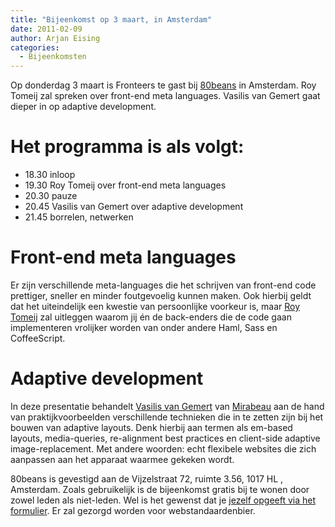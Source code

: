 ```yaml
---
title: "Bijeenkomst op 3 maart, in Amsterdam"
date: 2011-02-09
author: Arjan Eising
categories: 
  - Bijeenkomsten
---
```

Op donderdag 3 maart is Fronteers te gast bij [80beans](http://www.80beans.com/) in Amsterdam. Roy Tomeij zal spreken over front-end meta languages. Vasilis van Gemert gaat dieper in op adaptive development.

# Het programma is als volgt:

* 18.30 inloop
* 19.30 Roy Tomeij over front-end meta languages
* 20.30 pauze
* 20.45 Vasilis van Gemert over adaptive development
* 21.45 borrelen, netwerken

# Front-end meta languages

Er zijn verschillende meta-languages die het schrijven van front-end code prettiger, sneller en minder foutgevoelig kunnen maken. Ook hierbij geldt dat het uiteindelijk een kwestie van persoonlijke voorkeur is, maar [Roy Tomeij](https://twitter.com/roy) zal uitleggen waarom jij én de back-enders die de code gaan implementeren vrolijker worden van onder andere Haml, Sass en CoffeeScript.

# Adaptive development

In deze presentatie behandelt [Vasilis van Gemert](http://vasilis.nl) van [Mirabeau](http://mirabeau.nl) aan de hand van praktijkvoorbeelden verschillende technieken die in te zetten zijn bij het bouwen van adaptive layouts. Denk hierbij aan termen als em-based layouts, media-queries, re-alignment best practices en client-side adaptive image-replacement. Met andere woorden: echt flexibele websites die zich aanpassen aan het apparaat waarmee gekeken wordt.

80beans is gevestigd aan de Vijzelstraat 72, ruimte 3.56, 1017 HL , Amsterdam. Zoals gebruikelijk is de bijeenkomst gratis bij te wonen door zowel leden als niet-leden. Wel is het gewenst dat je [jezelf opgeeft via het formulier](/bijeenkomsten/2011/80beans#formulier-1). Er zal gezorgd worden voor webstandaardenbier.
